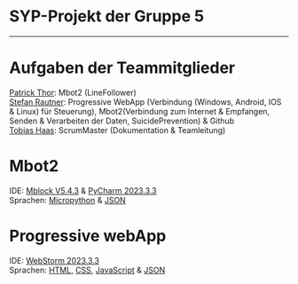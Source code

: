 
# SYP-Projekt der Gruppe 5
---
# Aufgaben der Teammitglieder
[Patrick Thor](https://github.com/Patho2005Thorick): Mbot2 (LineFollower)<br>
[Stefan Rautner](https://github.com/StefanRautner): Progressive WebApp (Verbindung (Windows, Android, IOS & Linux) für Steuerung), Mbot2(Verbindung zum Internet & Empfangen, Senden & Verarbeiten der Daten, SuicidePrevention) & Github<br>
[Tobias Haas](https://github.com/HazeAT): ScrumMaster (Dokumentation & Teamleitung)<br>

# Mbot2
IDE: [Mblock V5.4.3](https://s.mblock.cc/download/pc-windows) & [PyCharm 2023.3.3](https://www.jetbrains.com/de-de/pycharm/download/download-thanks.html)<br>
Sprachen: [Micropython](https://docs.micropython.org/en/latest/) & [JSON](https://www.json.org/json-de.html)

# Progressive webApp
IDE: [WebStorm 2023.3.3](https://www.jetbrains.com/de-de/webstorm/download/download-thanks.html)<br>
Sprachen: [HTML](https://wiki.selfhtml.org/wiki/HTML), [CSS](https://wiki.selfhtml.org/wiki/CSS), [JavaScript](https://wiki.selfhtml.org/wiki/JavaScript) & [JSON](https://www.json.org/json-de.html)
